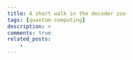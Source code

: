 ```yaml
---
title: A short walk in the decoder zoo
tags: [quantum-computing]
description: >
comments: true
related_posts: 
    - 
---
```


